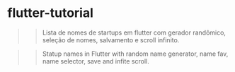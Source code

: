 # flutter-tutorial
>> Lista de nomes de startups em flutter com gerador randômico, seleção de nomes, salvamento e scroll infinito.

>> Statup names in Flutter with random name generator, name fav, name selector, save and infite scroll.
